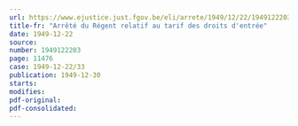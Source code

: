 ```yaml
---
url: https://www.ejustice.just.fgov.be/eli/arrete/1949/12/22/1949122203/justel
title-fr: "Arrêté du Régent relatif au tarif des droits d'entrée"
date: 1949-12-22
source:
number: 1949122203
page: 11476
case: 1949-12-22/33
publication: 1949-12-30
starts:
modifies:
pdf-original:
pdf-consolidated:
---
```


